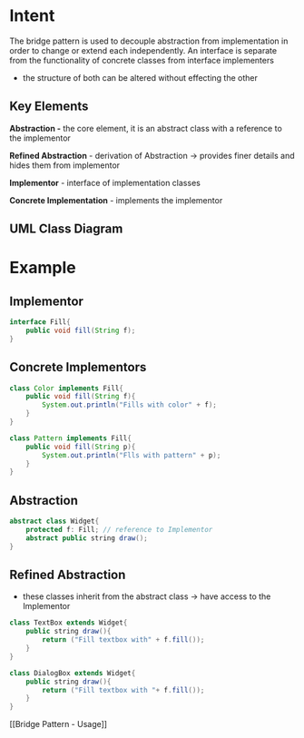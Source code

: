 # Intent

The bridge pattern is used to decouple abstraction from implementation in order to change or extend each independently. An interface is separate from the functionality of concrete classes from interface implementers

- the structure of both can be altered without effecting the other

## Key Elements

**Abstraction -** the core element, it is an abstract class with a reference to the implementor

**Refined Abstraction** - derivation of Abstraction → provides finer details and hides them from implementor

**Implementor** - interface of implementation classes

**Concrete Implementation** - implements the implementor

## UML Class Diagram

# Example

## Implementor

```Java
interface Fill{
	public void fill(String f);
}
```

## Concrete Implementors

```Java
class Color implements Fill{
	public void fill(String f){
		System.out.println("Fills with color" + f);
	}
}

class Pattern implements Fill{
	public void fill(String p){
		System.out.println("Flls with pattern" + p);
	}
}
```

## Abstraction

```Java
abstract class Widget{
	protected f: Fill; // reference to Implementor
	abstract public string draw();
}
```

## Refined Abstraction

- these classes inherit from the abstract class → have access to the Implementor

```Java
class TextBox extends Widget{
	public string draw(){
		return ("Fill textbox with" + f.fill());
	}
}
```

```Java
class DialogBox extends Widget{
	public string draw(){
		return ("Fill textbox with "+ f.fill());
	}
}
```

  

[[Bridge Pattern - Usage]]
